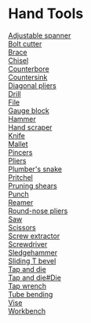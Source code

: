 # Hand Tools
[Adjustable spanner](https://en.wikipedia.org/wiki/Adjustable_spanner)<br>
[Bolt cutter](https://en.wikipedia.org/wiki/Bolt_cutter)<br>
[Brace](https://en.wikipedia.org/wiki/Brace_(tool))<br>
[Chisel](https://en.wikipedia.org/wiki/Chisel)<br>
[Counterbore](https://en.wikipedia.org/wiki/Counterbore)<br>
[Countersink](https://en.wikipedia.org/wiki/Countersink)<br>
[Diagonal pliers](https://en.wikipedia.org/wiki/Diagonal_pliers)<br>
[Drill](https://en.wikipedia.org/wiki/Drill)<br>
[File](https://en.wikipedia.org/wiki/File_(tool))<br>
[Gauge block](https://en.wikipedia.org/wiki/Gauge_block)<br>
[Hammer](https://en.wikipedia.org/wiki/Hammer)<br>
[Hand scraper](https://en.wikipedia.org/wiki/Hand_scraper)<br>
[Knife](https://en.wikipedia.org/wiki/Knife)<br>
[Mallet](https://en.wikipedia.org/wiki/Mallet)<br>
[Pincers](https://en.wikipedia.org/wiki/Pincers_(tool))<br>
[Pliers](https://en.wikipedia.org/wiki/Pliers)<br>
[Plumber's snake](https://en.wikipedia.org/wiki/Plumber%27s_snake)<br>
[Pritchel](https://en.wikipedia.org/wiki/Pritchel)<br>
[Pruning shears](https://en.wikipedia.org/wiki/Pruning_shears)<br>
[Punch](https://en.wikipedia.org/wiki/Punch_(tool))<br>
[Reamer](https://en.wikipedia.org/wiki/Reamer)<br>
[Round-nose pliers](https://en.wikipedia.org/wiki/Round-nose_pliers)<br>
[Saw](https://en.wikipedia.org/wiki/Saw)<br>
[Scissors](https://en.wikipedia.org/wiki/Scissors)<br>
[Screw extractor](https://en.wikipedia.org/wiki/Screw_extractor)<br>
[Screwdriver](https://en.wikipedia.org/wiki/Screwdriver)<br>
[Sledgehammer](https://en.wikipedia.org/wiki/Sledgehammer)<br>
[Sliding T bevel](https://en.wikipedia.org/wiki/Sliding_T_bevel)<br>
[Tap and die](https://en.wikipedia.org/wiki/Tap_and_die)<br>
[Tap and die#Die](https://en.wikipedia.org/wiki/Tap_and_die#Die)<br>
[Tap wrench](https://en.wikipedia.org/wiki/Tap_wrench)<br>
[Tube bending](https://en.wikipedia.org/wiki/Tube_bending)<br>
[Vise](https://en.wikipedia.org/wiki/Vise)<br>
[Workbench](https://en.wikipedia.org/wiki/Workbench)<br>
